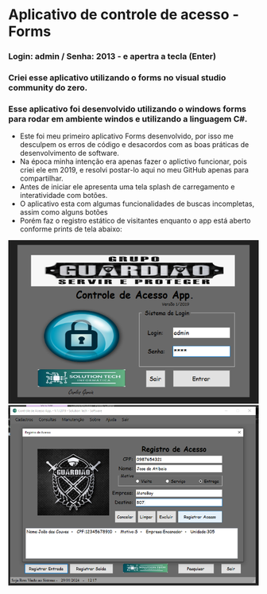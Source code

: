 # Aplicativo de controle de acesso - Forms
### Login: admin / Senha: 2013 - e apertra a tecla (Enter)
### Criei esse aplicativo utilizando o forms no visual studio community do zero.
### Esse aplicativo foi desenvolvido utilizando o windows forms para rodar em ambiente windos e utilizando a linguagem C#.
 - Este foi meu primeiro aplicativo Forms desenvolvido, por isso me desculpem os erros de código e desacordos com as boas práticas de desenvolvimento de software. 
 - Na época minha intenção era apenas fazer o aplictivo funcionar, pois criei ele em 2019, e resolvi postar-lo aqui no meu GitHub apenas para compartilhar.
 - Antes de iniciar ele apresenta uma tela splash de carregamento e interatividade com botões.
 - O aplicativo esta com algumas funcionalidades de buscas incompletas, assim como alguns botões
 - Porém faz o registro estático de visitantes enquanto o app está aberto conforme prints de tela abaixo:

<img src="login.png">
<img src="cadastro.png">

